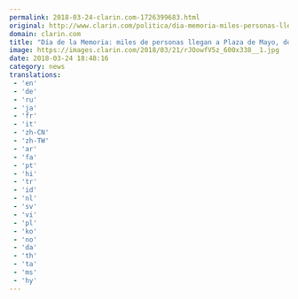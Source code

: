 ```yaml
---
permalink: 2018-03-24-clarin.com-1726399683.html
original: http://www.clarin.com/politica/dia-memoria-miles-personas-llegan-plaza-mayo-unico-acto_0_SytMJMNqz.html
domain: clarin.com
title: "Día de la Memoria: miles de personas llegan a Plaza de Mayo, donde habrá un único acto"
image: https://images.clarin.com/2018/03/21/rJOowfV5z_600x338__1.jpg
date: 2018-03-24 18:48:16
category: news
translations: 
 - 'en'
 - 'de'
 - 'ru'
 - 'ja'
 - 'fr'
 - 'it'
 - 'zh-CN'
 - 'zh-TW'
 - 'ar'
 - 'fa'
 - 'pt'
 - 'hi'
 - 'tr'
 - 'id'
 - 'nl'
 - 'sv'
 - 'vi'
 - 'pl'
 - 'ko'
 - 'no'
 - 'da'
 - 'th'
 - 'ta'
 - 'ms'
 - 'hy'
---
```


